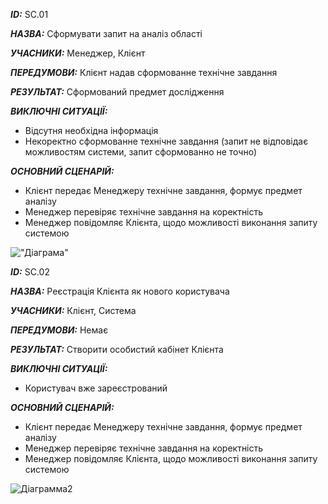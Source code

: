 ***ID:*** SС.01
    
***НАЗВА:*** Сформувати запит на аналіз області
    
***УЧАСНИКИ:*** Менеджер, Клієнт

***ПЕРЕДУМОВИ:*** Клієнт надав сформованне технічне завдання

***РЕЗУЛЬТАТ:*** Сформований предмет дослідження 

***ВИКЛЮЧНІ СИТУАЦІЇ:*** 

* Відсутня необхідна інформація
* Некоректно сформованне технічне завдання (запит не відповідає можливостям системи, запит сформованно не точно)

***ОСНОВНИЙ СЦЕНАРІЙ:***
* Клієнт передає Менеджеру технічне завдання, формує предмет аналізу
* Менеджер перевіряє технічне завдання на коректність
* Менеджер повідомляє Клієнта, щодо можливості виконання запиту системою

!["Діаграма"](http://www.plantuml.com/plantuml/png/XP51JeDW48Ntd68Eu0difbSnqPswqBfZOK5ZJ8pT41R6Gv16B2dbvmhltSWtamP9DsKrmtiptnjOFgwk7bPFTxTPZY_qh5bXO95dTdn2dxfBcxiC8re-eyKF6bQ6RvL3jByki3GMAbvbhldcac671biVK3jmSs5yGTAI0qjVCHxt7T0A4Ax6YTYnN4IE_1IJp-ATQlyHjwoLQCFgV2Ppg66F59Dx5c5Ui-37uWmiEKWlaYxe0pV_OcXqxxj46KoEfC4UdU0frjUcidCoXYbDn1lHII-DQnMoYgfnVavvikND_RL-v1y0)

***ID:*** SС.02
    
***НАЗВА:*** Реєстрація Клієнта як нового користувача
    
***УЧАСНИКИ:*** Клієнт, Система

***ПЕРЕДУМОВИ:*** Немає

***РЕЗУЛЬТАТ:*** Створити особистий кабінет Клієнта

***ВИКЛЮЧНІ СИТУАЦІЇ:*** 

* Користувач вже зареєстрований

***ОСНОВНИЙ СЦЕНАРІЙ:***
* Клієнт передає Менеджеру технічне завдання, формує предмет аналізу
* Менеджер перевіряє технічне завдання на коректність
* Менеджер повідомляє Клієнта, щодо можливості виконання запиту системою

![Діаграмма2](https://www.planttext.com/api/plantuml/img/XP91JW9144NtVOfEt1eJjs0CBZo3RZ4EGgAWqEnc0ODXPK8q11EZ4cym8E04cE4AlsxahnutAj7UJ7TN_glwVxhKSkMcQrzT6XFY2IiPoH2fHA7n1LF02sA9a4WNI-w6bfyK6JPOIizA1tCPIbSYxcBfKpuecd3dgEvgD-tWf5fpGOWtbHConnfnc3CnypIvHKRfcYpUp2svcS9aX8dsiPXgNtpaKrYCqSVzhlMygTScUM75eTufIotFiO9Y5ZDQkYl-z5R0GqwLdZhwOlw7-6LZJFCC05EIEpBuPgTewWqNs6RjekhiJgLIvZ87PuSMpoGks2lH-VtLyUdUlWdgvrObVyIpaW67ue0pRrwRBpGr1fMojELdF6wn_khhYKBL_8mTLDB3nX-iJsQYCH0NgPEMQrmRK-A4_g5y0W00)
